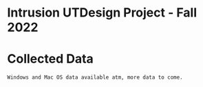 # Intrusion UTDesign Project - Fall 2022


# Collected Data 
    Windows and Mac OS data available atm, more data to come. 